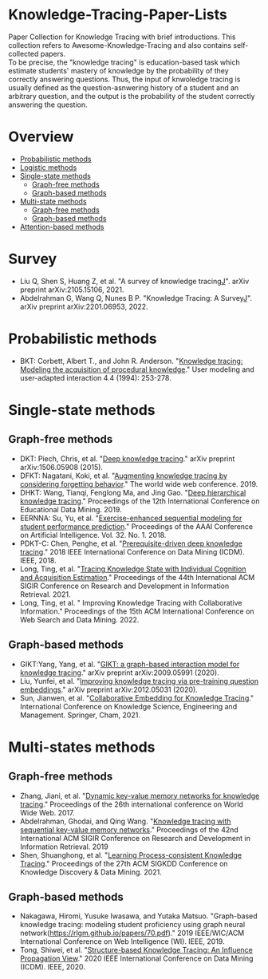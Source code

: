 # Knowledge-Tracing-Paper-Lists   
Paper Collection for Knowledge Tracing with brief introductions. This collection refers to Awesome-Knowledge-Tracing and also contains self-collected papers.  
To be precise, the "knowledge tracing" is education-based task which estimate students' mastery of knowledge by the probability of they correctly answering questions. Thus, the input of knwoledge tracing is usually defined as the question-asnwering history of a student and an arbitrary question, and the output is the probability of the student correctly answering the question.

# Overview
* [Probabilistic methods](https://github.com/ApexEDM/knowledge-tracing-papers/#Probabilistic-method)
* [Logistic methods](https://github.com/ApexEDM/knowledge-tracing-papers/#Logistic-method)
* [Single-state methods](https://github.com/ApexEDM/knowledge-tracing-papers/#single-state)
  * [Graph-free methods](https://github.com/ApexEDM/knowledge-tracing-papers#single-graph-free)
  * [Graph-based methods](https://github.com/ApexEDM/knowledge-tracing-papers#single-graph-based)
* [Multi-state methods](https://github.com/ApexEDM/knowledge-tracing-papers/#multi-state)
  * [Graph-free methods](https://github.com/ApexEDM/knowledge-tracing-papers#multi-graph-free)
  * [Graph-based methods](https://github.com/ApexEDM/knowledge-tracing-papers#multi-graph-based)
* [Attention-based methods](https://github.com/ApexEDM/knowledge-tracing-papers/#attention)

# Survey
* Liu Q, Shen S, Huang Z, et al. "A survey of knowledge tracing[J](https://arxiv.org/pdf/2105.15106.pdf)". arXiv preprint arXiv:2105.15106, 2021.
* Abdelrahman G, Wang Q, Nunes B P. "Knowledge Tracing: A Survey[J](https://arxiv.org/pdf/2201.06953.pdf)". arXiv preprint arXiv:2201.06953, 2022.

# Probabilistic methods
* BKT: Corbett, Albert T., and John R. Anderson. "[Knowledge tracing: Modeling the acquisition of procedural knowledge](https://perso.liris.cnrs.fr/pierre-antoine.champin/2014/m2iade-ia2/slides/_static/893CorbettAnderson1995.pdf)." User modeling and user-adapted interaction 4.4 (1994): 253-278.

# Single-state methods
## Graph-free methods
* DKT: Piech, Chris, et al. "[Deep knowledge tracing](https://arxiv.org/pdf/1506.05908.pdf)." arXiv preprint arXiv:1506.05908 (2015).
* DFKT: Nagatani, Koki, et al. "[Augmenting knowledge tracing by considering forgetting behavior](https://dl.acm.org/doi/abs/10.1145/3308558.3313565)." The world wide web conference. 2019.
* DHKT: Wang, Tianqi, Fenglong Ma, and Jing Gao. "[Deep hierarchical knowledge tracing](https://par.nsf.gov/servlets/purl/10157350)." Proceedings of the 12th International Conference on Educational Data Mining. 2019.
* EERNNA: Su, Yu, et al. "[Exercise-enhanced sequential modeling for student performance prediction](https://ojs.aaai.org/index.php/AAAI/article/download/11864/11723)." Proceedings of the AAAI Conference on Artificial Intelligence. Vol. 32. No. 1. 2018.
* PDKT-C: Chen, Penghe, et al. "[Prerequisite-driven deep knowledge tracing](https://aic-fe.bnu.edu.cn/docs/20190108101850881476.pdf)." 2018 IEEE International Conference on Data Mining (ICDM). IEEE, 2018.
* Long, Ting, et al. "[Tracing Knowledge State with Individual Cognition and Acquisition Estimation](https://wnzhang.net/papers/2021-sigir-iekt.pdf)." Proceedings of the 44th International ACM SIGIR Conference on Research and Development in Information Retrieval. 2021.
* Long, Ting, et al. " Improving Knowledge Tracing with Collaborative Information." Proceedings of the 15th ACM International Conference on Web Search and Data Mining. 2022.

## Graph-based methods
* GIKT:Yang, Yang, et al. "[GIKT: a graph-based interaction model for knowledge tracing](https://arxiv.org/pdf/2009.05991.pdf)." arXiv preprint arXiv:2009.05991 (2020).
* Liu, Yunfei, et al. "[Improving knowledge tracing via pre-training question embeddings](https://arxiv.org/pdf/2012.05031.pdf)." arXiv preprint arXiv:2012.05031 (2020).
* Sun, Jianwen, et al. "[Collaborative Embedding for Knowledge Tracing](https://link.springer.com/chapter/10.1007/978-3-030-82147-0_27)." International Conference on Knowledge Science, Engineering and Management. Springer, Cham, 2021.

# Multi-states methods
## Graph-free methods
* Zhang, Jiani, et al. "[Dynamic key-value memory networks for knowledge tracing](https://arxiv.org/pdf/1611.08108.pdf)." Proceedings of the 26th international conference on World Wide Web. 2017.
* Abdelrahman, Ghodai, and Qing Wang. "[Knowledge tracing with sequential key-value memory networks](https://arxiv.org/pdf/1910.13197.pdf)." Proceedings of the 42nd International ACM SIGIR Conference on Research and Development in Information Retrieval. 2019
* Shen, Shuanghong, et al. "[Learning Process-consistent Knowledge Tracing](http://staff.ustc.edu.cn/~huangzhy/files/papers/ShuanghongShen-KDD2021.pdf)." Proceedings of the 27th ACM SIGKDD Conference on Knowledge Discovery & Data Mining. 2021.

## Graph-based methods
* Nakagawa, Hiromi, Yusuke Iwasawa, and Yutaka Matsuo. "Graph-based knowledge tracing: modeling student proficiency using graph neural network(https://rlgm.github.io/papers/70.pdf)." 2019 IEEE/WIC/ACM International Conference on Web Intelligence (WI). IEEE, 2019.
* Tong, Shiwei, et al. "[Structure-based Knowledge Tracing: An Influence Propagation View](http://staff.ustc.edu.cn/~huangzhy/files/papers/ShiweiTong-ICDM2020.pdf)." 2020 IEEE International Conference on Data Mining (ICDM). IEEE, 2020.


